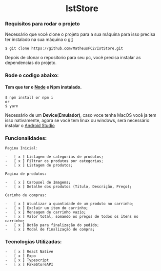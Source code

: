 # <center>IstStore

### Requisitos para rodar o projeto

Necessário que você clone o projeto para a sua máquina para isso precisa ter instalado na sua máquina o [git](https://git-scm.com/)

    $ git clone https://github.com/MatheusFC2/IstStore.git

Depois de clonar o repositorio para seu pc, você precisa instalar as dependencias do projeto.<br>

### Rode o codigo abaixo:

#### Tem que ter o [Node](https://nodejs.org/en) e Npm instalado.

    $ npm install or npm i
    or
    $ yarn

Necessário de um <strong>Device(Emulador)</strong>, caso voce tenha MacOS você ja tem isso nativamente, agora se você tem linux ou windows, será necessário instalar o [Android Studio](https://developer.android.com/studio?hl=pt-br)

### Funcionalidades:

    Pagina Inicial:

    -   [ x ] Listagem de categorias de produtos;
    -   [ x ] Filtrar os produtos por categorias;
    -   [ x ] Listagem de produtos;

    Pagina de produtos:

    -   [ x ] Carousel de Imagens;
    -   [ x ] Detalhe dos produtos (Titulo, Descrição, Preço);

    Carinho de compras:

    -   [ x ] Atualizar a quantidade de um produto no carrinho;
    -   [ x ] Excluir um item do carrinho;
    -   [ x ] Mensagem de carrinho vazio;
    -   [ x ] Valor total, somando os preços de todos os itens no carrinho;
    -   [ x ] Botão para finalização do pedido;
    -   [ x ] Modal de finalização de compra;

### Tecnologias Utilizadas:

    -   [ x ] React Native
    -   [ x ] Expo
    -   [ x ] Typescript
    -   [ x ] FakeStoreAPI
